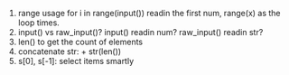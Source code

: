 1. range usage
for i in range(input())
readin the first num, range(x) as the loop times.
2. input() vs raw_input()?
input() readin num?
raw_input() readin str?
3. len() to get the count of elements
4. concatenate str: +
str(len())
5. s[0], s[-1]: select items smartly
